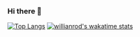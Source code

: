 ### Hi there 👋
<!--[Anurag's GitHub stats](https://github-readme-stats.vercel.app/api?username=relativiteit&count_private=true&show_icons=true)-->


[![Top Langs](https://github-readme-stats.vercel.app/api/top-langs/?username=relativiteit&layout=compact)](https://github.com/relativiteit/github-readme-stats)
[![willianrod's wakatime stats](https://github-readme-stats.vercel.app/api/wakatime?username=relativiteit)](https://github.com/anuraghazra/github-readme-stats)
<!--**Relativiteit/Relativiteit** is a ✨ _special_ ✨ repository because its `README.md` (this file) appears on your GitHub profile.

Here are some ideas to get you started:

- 🔭 I’m currently working on ...
- 🌱 I’m currently learning ...
- 👯 I’m looking to collaborate on ...
- 🤔 I’m looking for help with ...
- 💬 Ask me about ...
- 📫 How to reach me: ...
- 😄 Pronouns: ...
- ⚡ Fun fact: ...
-->
